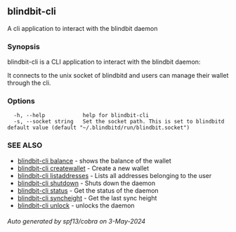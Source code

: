 ## blindbit-cli

A cli application to interact with the blindbit daemon

### Synopsis

blindbit-cli is a CLI application to interact with the blindbit daemon:

It connects to the unix socket of blindbitd and users can manage their wallet through the cli.

### Options

```
  -h, --help            help for blindbit-cli
  -s, --socket string   Set the socket path. This is set to blindbitd default value (default "~/.blindbitd/run/blindbit.socket")
```

### SEE ALSO

* [blindbit-cli balance](blindbit-cli_balance.md)	 - shows the balance of the wallet
* [blindbit-cli createwallet](blindbit-cli_createwallet.md)	 - Create a new wallet
* [blindbit-cli listaddresses](blindbit-cli_listaddresses.md)	 - Lists all addresses belonging to the user
* [blindbit-cli shutdown](blindbit-cli_shutdown.md)	 - Shuts down the daemon
* [blindbit-cli status](blindbit-cli_status.md)	 - Get the status of the daemon
* [blindbit-cli syncheight](blindbit-cli_syncheight.md)	 - Get the last sync height
* [blindbit-cli unlock](blindbit-cli_unlock.md)	 - unlocks the daemon

###### Auto generated by spf13/cobra on 3-May-2024
